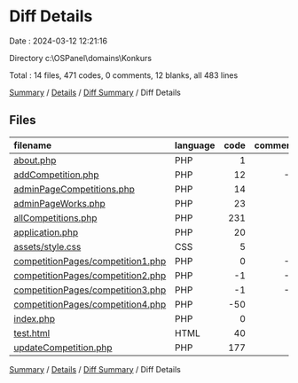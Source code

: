 # Diff Details

Date : 2024-03-12 12:21:16

Directory c:\\OSPanel\\domains\\Konkurs

Total : 14 files,  471 codes, 0 comments, 12 blanks, all 483 lines

[Summary](results.md) / [Details](details.md) / [Diff Summary](diff.md) / Diff Details

## Files
| filename | language | code | comment | blank | total |
| :--- | :--- | ---: | ---: | ---: | ---: |
| [about.php](/about.php) | PHP | 1 | 0 | 0 | 1 |
| [addCompetition.php](/addCompetition.php) | PHP | 12 | -2 | 3 | 13 |
| [adminPageCompetitions.php](/adminPageCompetitions.php) | PHP | 14 | 5 | 4 | 23 |
| [adminPageWorks.php](/adminPageWorks.php) | PHP | 23 | 0 | 2 | 25 |
| [allCompetitions.php](/allCompetitions.php) | PHP | 231 | 1 | 11 | 243 |
| [application.php](/application.php) | PHP | 20 | 0 | 1 | 21 |
| [assets/style.css](/assets/style.css) | CSS | 5 | 0 | -1 | 4 |
| [competitionPages/competition1.php](/competitionPages/competition1.php) | PHP | 0 | -4 | 1 | -3 |
| [competitionPages/competition2.php](/competitionPages/competition2.php) | PHP | -1 | -3 | 0 | -4 |
| [competitionPages/competition3.php](/competitionPages/competition3.php) | PHP | -1 | -3 | 0 | -4 |
| [competitionPages/competition4.php](/competitionPages/competition4.php) | PHP | -50 | 0 | 0 | -50 |
| [index.php](/index.php) | PHP | 0 | 0 | -24 | -24 |
| [test.html](/test.html) | HTML | 40 | 0 | 3 | 43 |
| [updateCompetition.php](/updateCompetition.php) | PHP | 177 | 6 | 12 | 195 |

[Summary](results.md) / [Details](details.md) / [Diff Summary](diff.md) / Diff Details